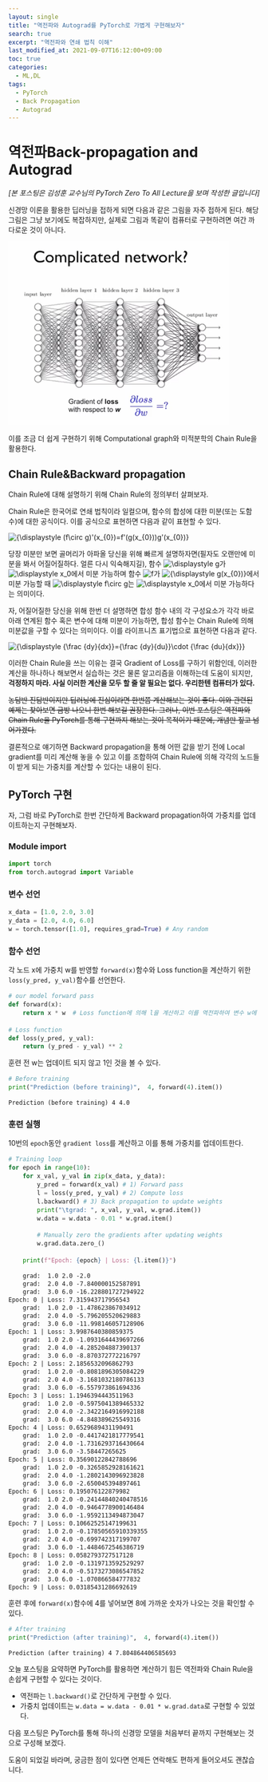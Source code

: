 ```yaml
---
layout: single
title: "역전파와 Autograd를 PyTorch로 가볍게 구현해보자"
search: true
excerpt: "역전파와 연쇄 법칙 이해"
last_modified_at: 2021-09-07T16:12:00+09:00
toc: true
categories:
  - ML,DL
tags:
  - PyTorch
  - Back Propagation
  - Autograd
---
```

# 역전파Back-propagation and Autograd



*[본 포스팅은 김성훈 교수님의 PyTorch Zero To All Lecture을 보며 작성한 글입니다]*



신경망 이론을 활용한 딥러닝을 접하게 되면 다음과 같은 그림을 자주 접하게 된다. 해당 그림은 그냥 보기에도 복잡하지만, 실제로 그림과 똑같이 컴퓨터로 구현하려면 여간 까다로운 것이 아니다.



<img src="\assets\images\typora-user-images\image-20210907141649480.png" alt="image-20210907141649480" style="zoom: 67%;" />



이를 조금 더 쉽게 구현하기 위해 Computational graph와 미적분학의 Chain Rule을 활용한다.



## Chain Rule&Backward propagation



Chain Rule에 대해 설명하기 위해 Chain Rule의 정의부터 살펴보자.



Chain Rule은 한국어로 연쇄 법칙이라 일컬으며, 함수의 합성에 대한 미분(또는 도함수)에 대한 공식이다. 이를 공식으로 표현하면 다음과 같이 표현할 수 있다.



![{\displaystyle (f\circ g)'(x_{0})=f'(g(x_{0}))g'(x_{0})}](https://wikimedia.org/api/rest_v1/media/math/render/svg/9a4a9d811065100c7802cdd56ee5b72caf17e72c)



당장 미분만 보면 골머리가 아파올 당신을 위해 빠르게 설명하자면(필자도 오랜만에 미분을 봐서 어질어질하다. 얼른 다시 익숙해지길), 함수 ![\displaystyle g](https://wikimedia.org/api/rest_v1/media/math/render/svg/d3556280e66fe2c0d0140df20935a6f057381d77)가 ![\displaystyle x_0](https://wikimedia.org/api/rest_v1/media/math/render/svg/86f21d0e31751534cd6584264ecf864a6aa792cf)에서 미분 가능하며 함수 ![f](https://wikimedia.org/api/rest_v1/media/math/render/svg/132e57acb643253e7810ee9702d9581f159a1c61)가 ![{\displaystyle g(x_{0})}](https://wikimedia.org/api/rest_v1/media/math/render/svg/2a4919ce8109c528145f19e09f5a07f5e9671956)에서 미분 가능할 때 ![\displaystyle f\circ g](https://wikimedia.org/api/rest_v1/media/math/render/svg/b2f61ca7838709fbae07dce9c0d513770f10cfae)는 ![\displaystyle x_0](https://wikimedia.org/api/rest_v1/media/math/render/svg/86f21d0e31751534cd6584264ecf864a6aa792cf)에서 미분 가능하다는 의미이다.



자, 어질어질한 당신을 위해 한번 더 설명하면 합성 함수 내의 각 구성요소가 각각 바로 아래 연계된 함수 혹은 변수에 대해 미분이 가능하면, 합성 함수는 Chain Rule에 의해 미분값을 구할 수 있다는 의미이다. 이를 라이프니츠 표기법으로 표현하면 다음과 같다.



![{\displaystyle {\frac {dy}{dx}}={\frac {dy}{du}}\cdot {\frac {du}{dx}}}](https://wikimedia.org/api/rest_v1/media/math/render/svg/955d845cb30bede7b50f3b9bef5e07e613e4373f)



이러한 Chain Rule을 쓰는 이유는 결국 Gradient of Loss를 구하기 위함인데, 이러한 계산을 하나하나 해보면서 실습하는 것은 물론 알고리즘을 이해하는데 도움이 되지만, **걱정하지 마라. 사실 이러한 계산을 모두 할 줄 알 필요는 없다. 우리한텐 컴퓨터가 있다.** 



~~농담반 진담반이지만 딥러닝에 진심이라면 한번쯤 계산해보는 것이 좋다. 이와 관련된 예제는 찾아보면 금방 나오니 한번 해보길 권장한다. 그러나, 이번 포스팅은 역전파와 Chain Rule을 PyTorch를 통해 구현까지 해보는 것이 목적이기 때문에, 개념만 짚고 넘어가겠다.~~



결론적으로 얘기하면 Backward propagation을 통해 어떤 값을 받기 전에 Local gradient를 미리 계산해 놓을 수 있고 이를 조합하여 Chain Rule에 의해 각각의 노드들이 받게 되는 가중치를 계산할 수 있다는 내용이 된다.


## PyTorch 구현

자, 그럼 바로 PyTorch로 한번 간단하게 Backward propagation하여 가중치를 업데이트하는지 구현해보자.

### Module import


```python
import torch
from torch.autograd import Variable
```

### 변수 선언


```python
x_data = [1.0, 2.0, 3.0]
y_data = [2.0, 4.0, 6.0]
w = torch.tensor([1.0], requires_grad=True) # Any random
```

### 함수 선언

각 노드 x에 가중치 w를 반영할 `forward(x)`함수와 Loss function을 계산하기 위한 `loss(y_pred, y_val)`함수를 선언한다.


```python
# our model forward pass
def forward(x):
    return x * w  # Loss function에 의해 l을 계산하고 이를 역전파하여 변수 w에 반영할 것임

# Loss function
def loss(y_pred, y_val):
    return (y_pred - y_val) ** 2
```

훈련 전 w는 업데이트 되지 않고 1인 것을 볼 수 있다.


```python
# Before training
print("Prediction (before training)",  4, forward(4).item())
```

    Prediction (before training) 4 4.0

### 훈련 실행

10번의 `epoch`동안 `gradient loss`를 계산하고 이를 통해 가중치를 업데이트한다.

```python
# Training loop
for epoch in range(10):
    for x_val, y_val in zip(x_data, y_data):
        y_pred = forward(x_val) # 1) Forward pass
        l = loss(y_pred, y_val) # 2) Compute loss
        l.backward() # 3) Back propagation to update weights
        print("\tgrad: ", x_val, y_val, w.grad.item())
        w.data = w.data - 0.01 * w.grad.item()

        # Manually zero the gradients after updating weights
        w.grad.data.zero_()

    print(f"Epoch: {epoch} | Loss: {l.item()}")
```

    	grad:  1.0 2.0 -2.0
    	grad:  2.0 4.0 -7.840000152587891
    	grad:  3.0 6.0 -16.228801727294922
    Epoch: 0 | Loss: 7.315943717956543
    	grad:  1.0 2.0 -1.478623867034912
    	grad:  2.0 4.0 -5.796205520629883
    	grad:  3.0 6.0 -11.998146057128906
    Epoch: 1 | Loss: 3.9987640380859375
    	grad:  1.0 2.0 -1.0931644439697266
    	grad:  2.0 4.0 -4.285204887390137
    	grad:  3.0 6.0 -8.870372772216797
    Epoch: 2 | Loss: 2.1856532096862793
    	grad:  1.0 2.0 -0.8081896305084229
    	grad:  2.0 4.0 -3.1681032180786133
    	grad:  3.0 6.0 -6.557973861694336
    Epoch: 3 | Loss: 1.1946394443511963
    	grad:  1.0 2.0 -0.5975041389465332
    	grad:  2.0 4.0 -2.3422164916992188
    	grad:  3.0 6.0 -4.848389625549316
    Epoch: 4 | Loss: 0.6529689431190491
    	grad:  1.0 2.0 -0.4417421817779541
    	grad:  2.0 4.0 -1.7316293716430664
    	grad:  3.0 6.0 -3.58447265625
    Epoch: 5 | Loss: 0.35690122842788696
    	grad:  1.0 2.0 -0.3265852928161621
    	grad:  2.0 4.0 -1.2802143096923828
    	grad:  3.0 6.0 -2.650045394897461
    Epoch: 6 | Loss: 0.195076122879982
    	grad:  1.0 2.0 -0.24144840240478516
    	grad:  2.0 4.0 -0.9464778900146484
    	grad:  3.0 6.0 -1.9592113494873047
    Epoch: 7 | Loss: 0.10662525147199631
    	grad:  1.0 2.0 -0.17850565910339355
    	grad:  2.0 4.0 -0.699742317199707
    	grad:  3.0 6.0 -1.4484672546386719
    Epoch: 8 | Loss: 0.0582793727517128
    	grad:  1.0 2.0 -0.1319713592529297
    	grad:  2.0 4.0 -0.5173273086547852
    	grad:  3.0 6.0 -1.070866584777832
    Epoch: 9 | Loss: 0.03185431286692619

훈련 후에 `forward(x)`함수에 4를 넣어보면 8에 가까운 숫자가 나오는 것을 확인할 수 있다.

```python
# After training
print("Prediction (after training)",  4, forward(4).item())
```

    Prediction (after training) 4 7.804864406585693

오늘 포스팅을 요약하면 PyTorch를 활용하면 계산하기 힘든 역전파와 Chain Rule을 손쉽게 구현할 수 있다는 것이다.

* 역전파는 `l.backward()`로 간단하게 구현할 수 있다.
* 가중치 업데이트는 `w.data = w.data - 0.01 * w.grad.data`로 구현할 수 있었다.

다음 포스팅은 PyTorch를 통해 하나의 신경망 모델을 처음부터 끝까지 구현해보는 것으로 구성해 보겠다.

도움이 되었길 바라며, 궁금한 점이 있다면 언제든 연락해도 편하게 들어오셔도 괜찮습니다.
